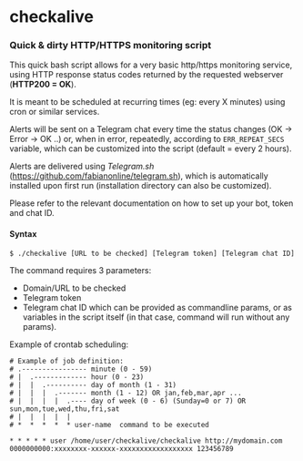 # checkalive
### Quick &amp; dirty HTTP/HTTPS monitoring script

This quick bash script allows for a very basic http/https monitoring service, using HTTP response status codes returned by the requested webserver (**HTTP200 = OK**).

It is meant to be scheduled at recurring times (eg: every X minutes) using cron or similar services.

Alerts will be sent on a Telegram chat every time the status changes (OK -> Error -> OK ..) or, when in error, repeatedly, according to ``ERR_REPEAT_SECS`` variable, which can be customized into the script (default = every 2 hours).

Alerts are delivered using *Telegram.sh* (https://github.com/fabianonline/telegram.sh), which is automatically installed upon first run (installation directory can also be customized).

Please refer to the relevant documentation on how to set up your bot, token and chat ID.

#### Syntax
```$ ./checkalive [URL to be checked] [Telegram token] [Telegram chat ID]```

The command requires 3 parameters:
- Domain/URL to be checked
- Telegram token
- Telegram chat ID
which can be provided as commandline params, or as variables in the script itself (in that case, command will run without any params).

Example of crontab scheduling:
```
# Example of job definition:
# .---------------- minute (0 - 59)
# |  .------------- hour (0 - 23)
# |  |  .---------- day of month (1 - 31)
# |  |  |  .------- month (1 - 12) OR jan,feb,mar,apr ...
# |  |  |  |  .---- day of week (0 - 6) (Sunday=0 or 7) OR sun,mon,tue,wed,thu,fri,sat
# |  |  |  |  |
# *  *  *  *  * user-name  command to be executed

* * * * * user /home/user/checkalive/checkalive http://mydomain.com 0000000000:xxxxxxxx-xxxxxx-xxxxxxxxxxxxxxxxxx 123456789
```
